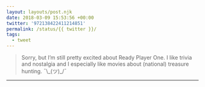 ```yaml
---
layout: layouts/post.njk
date: 2018-03-09 15:53:56 +00:00
twitter: '972138422411214851'
permalink: /status/{{ twitter }}/
tags: 
  - tweet
---
```


> Sorry, but I’m still pretty excited about Ready Player One. I like trivia and nostalgia and I especially like movies about (national) treasure hunting. <span>¯&#92;&#95;(ツ)&#95;/¯</span>

---
